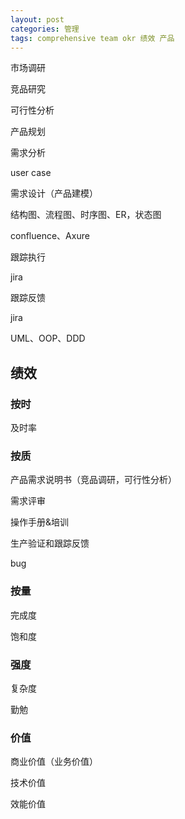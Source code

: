 ```yaml
---
layout: post
categories: 管理
tags: comprehensive team okr 绩效 产品
---
```


市场调研

竞品研究

可行性分析

产品规划



需求分析

user case

需求设计（产品建模）

结构图、流程图、时序图、ER，状态图

confluence、Axure

跟踪执行

jira

跟踪反馈

jira



UML、OOP、DDD

## 绩效

### 按时

及时率

### 按质

产品需求说明书（竞品调研，可行性分析）

需求评审

操作手册&培训

生产验证和跟踪反馈

bug

### 按量

完成度

饱和度

### 强度

复杂度

勤勉

### 价值

商业价值（业务价值）

技术价值

效能价值
